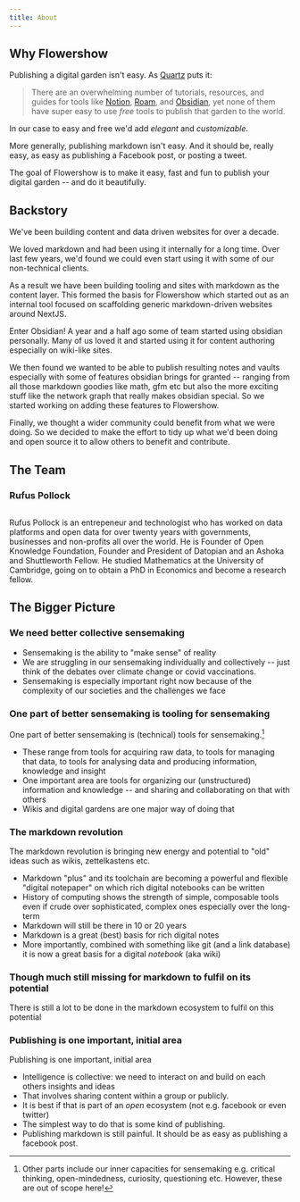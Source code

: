 ```yaml
---
title: About
---
```


## Why Flowershow

Publishing a digital garden isn't easy. As [Quartz](https://quartz.jzhao.xyz/notes/philosophy/) puts it:

> There are an overwhelming number of tutorials, resources, and guides for tools like [Notion](https://www.notion.so/), [Roam](https://roamresearch.com/), and [Obsidian](https://obsidian.md/), yet none of them have super easy to use *free* tools to publish that garden to the world.

In our case to easy and free we'd add *elegant* and *customizable*.

More generally, publishing markdown isn't easy. And it should be, really easy, as easy as publishing a Facebook post, or posting a tweet.

The goal of Flowershow is to make it easy, fast and fun to publish your digital garden -- and do it beautifully.

## Backstory 

We've been building content and data driven websites for over a decade.

We loved markdown and had been using it internally for a long time. Over last few years, we'd found we could even start using it with some of our non-technical clients.

As a result we have been building tooling and sites with markdown as the content layer. This formed the basis for Flowershow which started out as an internal tool focused on scaffolding generic markdown-driven websites around NextJS.

Enter Obsidian! A year and a half ago some of team started using obsidian personally. Many of us loved it and started using it for content authoring especially on wiki-like sites.

We then found we wanted to be able to publish resulting notes and vaults especially with some of features obsidian brings for granted -- ranging from all those markdown goodies like math, gfm etc but also the more exciting stuff like the network graph that really makes obsidian special. So we started working on adding these features to Flowershow.

Finally, we ️thought a wider community could benefit from what we were doing. So we decided to make the effort to tidy up what we'd been doing and open source it to allow others to benefit and contribute.

## The Team

### Rufus Pollock

<img className="h-20 w-20 rounded-full lg:w-24 lg:h-24" src="https://www.gravatar.com/avatar/36661def37f62e4130670ab75e06465a?s=300" alt="" />

Rufus Pollock is an entrepeneur and technologist who has worked on data platforms and open data for over twenty years with governments, businesses and non-profits all over the world. He is Founder of Open Knowledge Foundation, Founder and President of Datopian and an Ashoka and Shuttleworth Fellow. He studied Mathematics at the University of Cambridge, going on to obtain a PhD in Economics and become a research fellow.

## The Bigger Picture

### We need better collective sensemaking

- Sensemaking is the ability to "make sense" of reality
- We are struggling in our sensemaking individually and collectively -- just think of the debates over climate change or covid vaccinations.
- Sensemaking is especially important right now because of the complexity of our societies and the challenges we face

### One part of better sensemaking is tooling for sensemaking

One part of better sensemaking is (technical) tools for sensemaking.[^1]

[^1]: Other parts include our inner capacities for sensemaking e.g. critical thinking, open-mindedness, curiosity, questioning etc. However, these are out of scope here!

* These range from tools for acquiring raw data, to tools for managing that data, to tools for analysing data and producing information, knowledge and insight
* One important area are tools for organizing our (unstructured) information and knowledge -- and sharing and collaborating on that with others
* Wikis and digital gardens are one major way of doing that

### The markdown revolution

The markdown revolution is bringing new energy and potential to "old" ideas such as wikis, zettelkastens etc.

* Markdown "plus" and its toolchain are becoming a powerful and flexible "digital notepaper" on which rich digital notebooks can be written
* History of computing shows the strength of simple, composable tools even if crude over sophisticated, complex ones especially over the long-term
* Markdown will still be there in 10 or 20 years
* Markdown is a great (best) basis for rich digital notes
* More importantly, combined with something like git (and a link database) it is now a great basis for a digital *notebook* (aka wiki)

### Though much still missing for markdown to fulfil on its potential

There is still a lot to be done in the markdown ecosystem to fulfil on this potential

### Publishing is one important, initial area

Publishing is one important, initial area

* Intelligence is collective: we need to interact on and build on each others insights and ideas
* That involves sharing content within a group or publicly.
* It is best if that is part of an *open* ecosystem (not e.g. facebook or even twitter)
* The simplest way to do that is some kind of publishing.
* Publishing markdown is still painful. It should be as easy as publishing a facebook post.